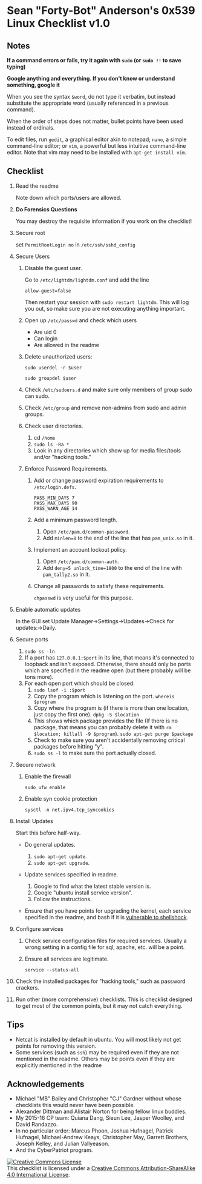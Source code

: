 # Sean "Forty-Bot" Anderson's 0x539 Linux Checklist v1.0

## Notes

**If a command errors or fails, try it again with `sudo` (or `sudo !!` to save typing)**

**Google anything and everything. If you don't know or understand something, google it**

When you see the syntax `$word`, do not type it verbatim, but instead substitute the appropriate word (usually referenced in a previous command).

When the order of steps does not matter, bullet points have been used instead of ordinals.

To edit files, run `gedit`, a graphical editor akin to notepad; `nano`, a simple command-line editor; or `vim`, a powerful  but less intuitive command-line editor. Note that vim may need to be installed with `apt-get install vim`.

## Checklist

1. Read the readme
	
	Note down which ports/users are allowed.

1. **Do Forensics Questions**
	
	You may destroy the requisite information if you work on the checklist!

1. Secure root

	set `PermitRootLogin no` in `/etc/ssh/sshd_config`

1. Secure Users
	1. Disable the guest user.
	
		Go to `/etc/lightdm/lightdm.conf` and add the line
		
		`allow-guest=false`

		Then restart your session with `sudo restart lightdm`. This will log you out, so make sure you are not executing anything important.

	1. Open up `/etc/passwd` and check which users
		* Are uid 0
		* Can login
		* Are allowed in the readme
	1. Delete unauthorized users:
		
		`sudo userdel -r $user`

		`sudo groupdel $user`
	1. Check `/etc/sudoers.d` and make sure only members of group sudo can sudo.
	1. Check `/etc/group` and remove non-admins from sudo and admin groups.
	1. Check user directories.
		1. cd `/home`
		1. `sudo ls -Ra *`
		1. Look in any directories which show up for media files/tools and/or "hacking tools."
	1. Enforce  Password Requirements.
		1. Add or change password expiration requirements to `/etc/login.defs`.
			
			```
			PASS_MIN_DAYS 7
			PASS_MAX_DAYS 90
			PASS_WARN_AGE 14
			```
		1. Add a minimum password length.
			1. Open `/etc/pam.d/common-password`.
			1. Add `minlen=8` to the end of the line that has `pam_unix.so` in it.
		1. Implement an account lockout policy.
			1. Open `/etc/pam.d/common-auth`.
			1. Add `deny=5 unlock_time=1800` to the end of the line with `pam_tally2.so` in it.
		1. Change all passwords to satisfy these requirements.
			
			`chpasswd` is very useful for this purpose.

1. Enable automatic updates
	
	In the GUI set Update Manager->Settings->Updates->Check for updates:->Daily.

1. Secure ports
	1. `sudo ss -ln`
	1. If a port has `127.0.0.1:$port` in its line, that means it's connected to loopback and isn't exposed. Otherwise, there should only be ports which are specified in the readme open (but there probably will be tons more).
	1. For each open port which should be closed:
		1. `sudo lsof -i :$port`
		1. Copy the program which is listening on the port.
		`whereis $program`
		1. Copy where the program is (if there is more than one location, just copy the first one).
		`dpkg -S $location`
		1. This shows which package provides the file (If there is no package, that means you can probably delete it with `rm $location; killall -9 $program`).
		`sudo apt-get purge $package`
		1. Check to make sure you aren't accidentally removing critical packages before hitting "y".
		1. `sudo ss -l` to make sure the port actually closed.

1. Secure network
	1. Enable the firewall
	
		`sudo ufw enable`
	1. Enable syn cookie protection
	
		`sysctl -n net.ipv4.tcp_syncookies`

1. Install Updates

	Start this before half-way.

	* Do general updates.
		1. `sudo apt-get update`.
		1. `sudo apt-get upgrade`.

	* Update services specified in readme.
		1. Google to find what the latest stable version is.
		1. Google "ubuntu install service version".
		1. Follow the instructions.
	
	* Ensure that you have points for upgrading the kernel, each service specified in the readme, and bash if it is [vulnerable to shellshock](https://en.wikipedia.org/wiki/Shellshock_%28software_bug%29).
	

1. Configure services
	1. Check service configuration files for required services.
		Usually a wrong setting in a config file for sql, apache, etc. will be a point.
	1. Ensure all services are legitimate.
		
		`service --status-all`

1. Check the installed packages for "hacking tools," such as password crackers.

1. Run other (more comprehensive) checklists. This is checklist designed to get most of the common points, but it may not catch everything.
 
## Tips

* Netcat is installed by default in ubuntu. You will most likely not get points for removing this version.
* Some services (such as `ssh`) may be required even if they are not mentioned in the readme. Others may be points even if they are explicitly mentioned in the readme

## Acknowledgements
* Michael "MB" Bailey and Christopher "CJ" Gardner without whose checklists this would never have been possible.
* Alexander Dittman and Alistair Norton for being fellow linux buddies.
* My 2015-16 CP team: Quiana Dang, Sieun Lee, Jasper Woolley, and David Randazzo.
* In no particular order: Marcus Phoon, Joshua Hufnagel, Patrick Hufnagel, Michael-Andrew Keays, Christopher May, Garrett Brothers, Joseph Kelley, and Julian Vallyeason.
* And the CyberPatriot program.

[![Creative Commons License][image-1]][1]  
 This checklist is licensed under a [Creative Commons Attribution-ShareAlike 4.0 International License][1].
 
 [1]:    http://creativecommons.org/licenses/by-sa/4.0/
 
 [image-1]:    https://i.creativecommons.org/l/by-sa/4.0/88x31.png
